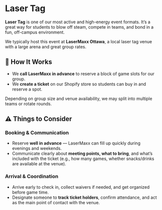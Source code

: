 # Laser Tag

**Laser Tag** is one of our most active and high-energy event formats. It’s a great way for students to blow off steam, compete in teams, and bond in a fun, off-campus environment.

We typically host this event at **LaserMaxx Ottawa**, a local laser tag venue with a large arena and great group rates.

## 🧩 How It Works

- We **call LaserMaxx in advance** to reserve a block of game slots for our group.
- We **create a ticket** on our Shopify store so students can buy in and reserve a spot.

Depending on group size and venue availability, we may split into multiple teams or rotate rounds.

## ⚠️ Things to Consider

### Booking & Communication

- Reserve **well in advance** — LaserMaxx can fill up quickly during evenings and weekends.
- Communicate clearly about **meeting points, what to bring**, and what’s included with the ticket (e.g., how many games, whether snacks/drinks are available at the venue).

### Arrival & Coordination

- Arrive early to check in, collect waivers if needed, and get organized before game time.
- Designate someone to **track ticket holders**, confirm attendance, and act as the main point of contact with the venue.
